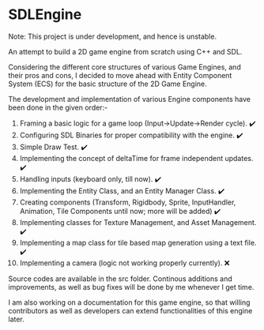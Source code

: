 # SDLEngine

Note: This project is under development, and hence is unstable.

An attempt to build a 2D game engine from scratch using C++ and SDL.

Considering the different core structures of various Game Engines, and their pros and cons, I decided to move ahead with Entity Component System (ECS) for the basic structure of the 2D Game Engine.

The development and implementation of various Engine components have been done in the given order:-
1. Framing a basic logic for a game loop (Input->Update->Render cycle). ✔️
2. Configuring SDL Binaries for proper compatibility with the engine. ✔️
3. Simple Draw Test. ✔️
4. Implementing the concept of deltaTime for frame independent updates. ✔️
5. Handling inputs (keyboard only, till now). ✔️
6. Implementing the Entity Class, and an Entity Manager Class. ✔️
7. Creating components (Transform, Rigidbody, Sprite, InputHandler, Animation, Tile Components until now; more will be added) ✔️
8. Implementing classes for Texture Management, and Asset Management. ✔️
9. Implementing a map class for tile based map generation using a text file. ✔️
10. Implementing a camera (logic not working properly currently). ❌

Source codes are available in the src folder. Continous additions and improvements, as well as bug fixes will be done by me whenever I get time.

I am also working on a documentation for this game engine, so that willing contributors as well as developers can extend functionalities of this engine later.
